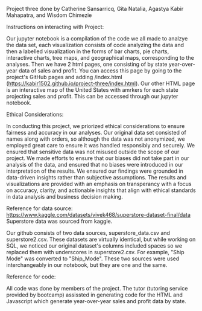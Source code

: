 Project three done by Catherine Sansarricq, Gita Natalia, Agastya Kabir Mahapatra, and Wisdom Chimezie

Instructions on interacting with Project:

Our jupyter notebook is a compilation of the code we all made to analzye the data set, each visualization consists of code analyzing the data and then a labelled visualization
in the forms of bar charts, pie charts, interactive charts, tree maps, and geographical maps, corresponding to the analyses.
Then we have 2 html pages, one consisting of by state year-over-year data of sales and profit. You can access this page by going to the project's GitHub pages and adding /index.html (https://kabir1502.github.io/project-three/index.html). Our other HTML page is an interactive map of the United States with amrkers for each state projecting sales and profit. This can be accessed through our jupyter notebook. 

Ethical Considerations:

In conducting this project, we priorized ethical considerations to ensure fairness and accuracy in our analyses. Our original data set consisted of names along with orders, so although the 
data was not anonymized, we employed great care to ensure it was handled responsibly and securely. We ensured that sensitive data was not misused outside the scope of our project.
We made efforts to ensure that our biases did not take part in our analysis of the data, and ensured that no biases were introduced in our interpretation of the results. We ensured our
findings were grounded in data-driven insights rather than subjective assumptions. The results and visualizations are provided with an emphasis on transperancy with a focus on accuracy, 
clarity, and actionable insights that align with ethical standards in data analysis and business decision making.

Reference for data source:
https://www.kaggle.com/datasets/vivek468/superstore-dataset-final/data
Superstore data was sourced from kaggle.

Our github consists of two data sources, superstore_data.csv and superstore2.csv. These datasets are virtually identical, but while working on SQL, we noticed our original dataset's columns
included spaces so we replaced them with underscores in superstore2.csv. For example, "Ship Mode" was converted to "Ship_Mode". These two sources were used interchangeably in our notebook,
but they are one and the same. 

Reference for code:

All code was done by members of the project. The tutor (tutoring service provided by bootcamp) assissted in generating code for the HTML and Javascript which generate 
year-over-year sales and profit data by state.

